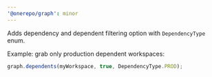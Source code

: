 ```yaml
---
'@onerepo/graph': minor
---
```


Adds dependency and dependent filtering option with `DependencyType` enum.

Example: grab only production dependent workspaces:

```ts
graph.dependents(myWorkspace, true, DependencyType.PROD);
```
